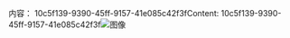 <span data-ttu-id="a621a-101">内容： 10c5f139-9390-45ff-9157-41e085c42f3f</span><span class="sxs-lookup"><span data-stu-id="a621a-101">Content: 10c5f139-9390-45ff-9157-41e085c42f3f</span></span>![图像](602764ff-73ce-4262-88af-67d88c9edb57.png)
